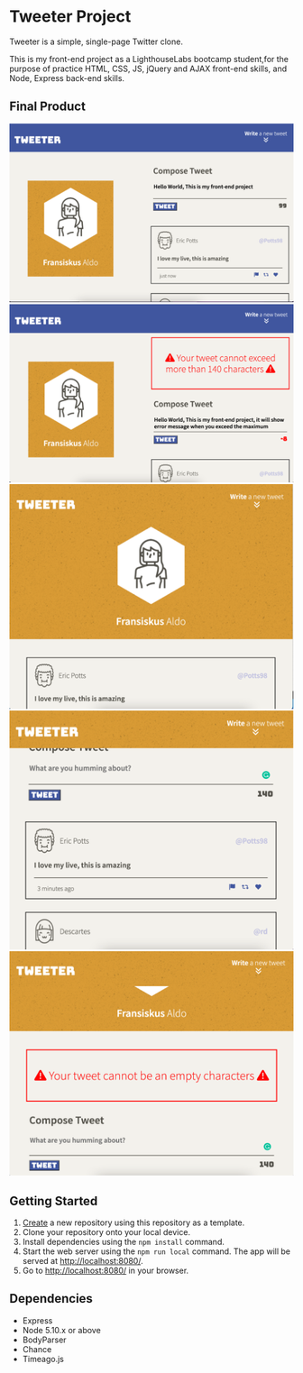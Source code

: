 # Tweeter Project

Tweeter is a simple, single-page Twitter clone.

This is my front-end project as a LighthouseLabs bootcamp student,for the purpose of practice HTML, CSS, JS, jQuery and AJAX front-end skills, and Node, Express back-end skills.

## Final Product

!["Main page with desktop layout"](https://github.com/rofrado9178/tweeter/blob/master/docs/tweet1.png)
!["Showing Error message if maximum characters exceed"](https://github.com/rofrado9178/tweeter/blob/master/docs/tweet2.png)
!["mobile and tablet layout"](https://github.com/rofrado9178/tweeter/blob/master/docs/tweet3.png)
!["tweet display in mobile layout"](https://github.com/rofrado9178/tweeter/blob/master/docs/tweet4.png)
!["Error message when submit empty text "](https://github.com/rofrado9178/tweeter/blob/master/docs/tweet5.png)

## Getting Started

1. [Create](https://docs.github.com/en/repositories/creating-and-managing-repositories/creating-a-repository-from-a-template) a new repository using this repository as a template.
2. Clone your repository onto your local device.
3. Install dependencies using the `npm install` command.
4. Start the web server using the `npm run local` command. The app will be served at <http://localhost:8080/>.
5. Go to <http://localhost:8080/> in your browser.

## Dependencies

- Express
- Node 5.10.x or above
- BodyParser
- Chance
- Timeago.js
